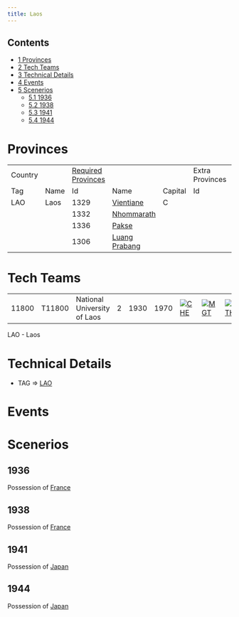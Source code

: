 ```yaml
---
title: Laos
---
```

## Contents

-   [ 1 Provinces ](#Provinces)
-   [ 2 Tech Teams ](#Tech_Teams)
-   [ 3 Technical Details ](#Technical_Details)
-   [ 4 Events ](#Events)
-   [ 5 Scenerios ](#Scenerios)
    -   [ 5.1 1936 ](#1936)
    -   [ 5.2 1938 ](#1938)
    -   [ 5.3 1941 ](#1941)
    -   [ 5.4 1944 ](#1944)

#  Provinces 

|         |      |                                                                   |                                                                                                                  |         |                 |      |
|---------|------|-------------------------------------------------------------------|------------------------------------------------------------------------------------------------------------------|---------|-----------------|------|
| Country |      | [Required Provinces](/wiki/Required_Province "Required Province") |                                                                                                                  |         | Extra Provinces |      |
| Tag     | Name | Id                                                                | Name                                                                                                             | Capital | Id              | name |
| LAO     | Laos | 1329                                                              | [Vientiane](/wiki/index.php?title=Vientiane&action=edit&redlink=1 "Vientiane (page does not exist)")             | C       |                 |      |
|         |      | 1332                                                              | [Nhommarath](/wiki/index.php?title=Nhommarath&action=edit&redlink=1 "Nhommarath (page does not exist)")          |         |                 |      |
|         |      | 1336                                                              | [Pakse](/wiki/index.php?title=Pakse&action=edit&redlink=1 "Pakse (page does not exist)")                         |         |                 |      |
|         |      | 1306                                                              | [Luang Prabang](/wiki/index.php?title=Luang_Prabang&action=edit&redlink=1 "Luang Prabang (page does not exist)") |         |                 |      |

#  Tech Teams 

|       |        |                             |     |      |      |                                                                      |                                                                        |                                                                          |                                                                      |
|-------|--------|-----------------------------|-----|------|------|----------------------------------------------------------------------|------------------------------------------------------------------------|--------------------------------------------------------------------------|----------------------------------------------------------------------|
| 11800 | T11800 | National University of Laos | 2   | 1930 | 1970 | [![CHE](/images/1/19/Chemistry.png)](/wiki/File:Chemistry.png "CHE") | [![MGT](/images/c/c7/Management.png)](/wiki/File:Management.png "MGT") | [![MTH](/images/7/79/Mathematics.png)](/wiki/File:Mathematics.png "MTH") | [![MCH](/images/a/a1/Mechanics.png)](/wiki/File:Mechanics.png "MCH") |

LAO - Laos

#  Technical Details 

-   TAG =\>
    [LAO](/wiki/index.php?title=LAO&action=edit&redlink=1 "LAO (page does not exist)")

#  Events 

#  Scenerios 

##  1936 

Possession of [France](/wiki/France "France")

##  1938 

Possession of [France](/wiki/France "France")

##  1941 

Possession of [Japan](/wiki/Japan "Japan")

##  1944 

Possession of [Japan](/wiki/Japan "Japan")
